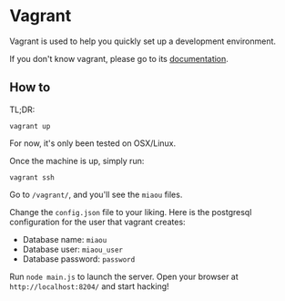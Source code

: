 # Vagrant

Vagrant is used to help you quickly set up a development environment.

If you don't know vagrant, please go to its [documentation](http://www.vagrantup.com/).

## How to

TL;DR:

    vagrant up

For now, it's only been tested on OSX/Linux.

Once the machine is up, simply run:

    vagrant ssh

Go to `/vagrant/`, and you'll see the `miaou` files.

Change the `config.json` file to your liking. Here is the postgresql configuration for the user that vagrant creates:

- Database name: `miaou`
- Database user: `miaou_user`
- Database password: `password`

Run `node main.js` to launch the server. Open your browser at `http://localhost:8204/` and start hacking!
